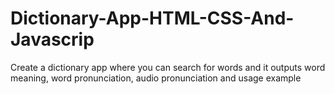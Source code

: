 # Dictionary-App-HTML-CSS-And-Javascrip
Create a dictionary app where you can search for words and it outputs word meaning, word pronunciation, audio pronunciation and usage example
